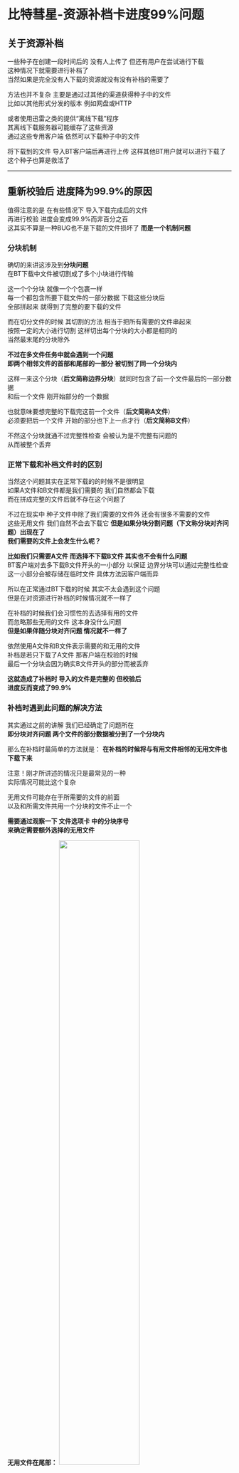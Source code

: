 # 比特彗星-资源补档卡进度99%问题

## 关于资源补档

一些种子在创建一段时间后的 没有人上传了 但还有用户在尝试进行下载  
这种情况下就需要进行补档了  
当然如果是完全没有人下载的资源就没有没有补档的需要了  

方法也并不复杂 主要是通过过其他的渠道获得种子中的文件  
比如以其他形式分发的版本 例如网盘或HTTP  

或者使用迅雷之类的提供“离线下载”程序  
其离线下载服务器可能缓存了这些资源  
通过这些专用客户端 依然可以下载种子中的文件  


将下载到的文件 导入BT客户端后再进行上传 这样其他BT用户就可以进行下载了  
这个种子也算是救活了  


---

## 重新校验后 进度降为99.9%的原因

值得注意的是 在有些情况下 导入下载完成后的文件  
再进行校验 进度会变成99.9%而非百分之百  
这其实不算是一种BUG也不是下载的文件损坏了 **而是一个机制问题**  

### 分块机制

确切的来讲这涉及到**分块问题**  
在BT下载中文件被切割成了多个小块进行传输  

这一个个分块 就像一个个包裹一样  
每一个都包含所要下载文件的一部分数据 下载这些分块后  
全部拼起来 就得到了完整的要下载的文件  

而在切分文件的时候 其切割的方法 相当于把所有需要的文件串起来  
按照一定的大小进行切割 这样切出每个分块的大小都是相同的  
当然最末尾的分块除外  

**不过在多文件任务中就会遇到一个问题**  
**即两个相邻文件的首部和尾部的一部分 被切到了同一个分块内**  

这样一来这个分块（**后文简称边界分块**）就同时包含了前一个文件最后的一部分数据  
和后一个文件 刚开始部分的一个数据  

也就意味要想完整的下载完这前一个文件（**后文简称A文件**）  
必须要把后一个文件 开始的部分也下上一点才行（**后文简称B文件**）  

不然这个分块就通不过完整性检查 会被认为是不完整有问题的  
从而被整个丢弃  

### 正常下载和补档文件时的区别

当然这个问题其实在正常下载的的时候不是很明显  
如果A文件和B文件都是我们需要的 我们自然都会下载  
而在拼成完整的文件后就不存在这个问题了  


不过在现实中 种子文件中除了我们需要的文件外 还会有很多不需要的文件  
这些无用文件 我们自然不会去下载它 **但是如果分块分割问题（下文称分块对齐问题）出现在了**  
**我们需要的文件上会发生什么呢？**

**比如我们只需要A文件 而选择不下载B文件 其实也不会有什么问题**  
BT客户端对去多下载B文件开头的一小部分 以保证 边界分块可以通过完整性检查  
这一小部分会被存储在临时文件 具体方法因客户端而异  

所以在正常通过BT下载的时候 其实不太会遇到这个问题  
但是在对资源进行补档的时候情况就不一样了  

在补档的时候我们会习惯性的去选择有用的文件  
而忽略那些无用的文件 这本身没什么问题  
**但是如果伴随分块对齐问题 情况就不一样了**  

依然使用A文件和B文件表示需要的和无用的文件  
补档是若只下载了A文件 那客户端在校验的时候  
最后一个分块会因为确实B文件开头的部分而被丢弃  

**这就造成了补档时 导入的文件是完整的 但校验后**  
**进度反而变成了99.9%**  

### 补档时遇到此问题的解决方法

其实通过之前的讲解 我们已经确定了问题所在  
**即分块对齐问题 两个文件的部分数据被分到了一个分块内**  

那么在补档时最简单的方法就是：
**在补档的时候将与有用文件相邻的无用文件也下载下来**  

注意！刚才所讲述的情况只是最常见的一种  
实际情况可能比这个复杂  

无用文件可能存在于所需要的文件的前面  
以及和所需文件共用一个分块的文件不止一个  

**需要通过观察一下 文件选项卡 中的分块序号**  
**来确定需要额外选择的无用文件**  


**无用文件在尾部：**
<img src="../../图片/BC种子补档99问题/BC种子补档99问题-尾部.jpg" width="60%" height="60%" />


**尾部多个文件：**
<img src="../../图片/BC种子补档99问题/BC种子补档99问题-尾部-多个文件.jpg" width="60%" height="60%" />


**首部和尾部以及多个文件：**
<img src="../../图片/BC种子补档99问题/BC种子补档99问题-首部尾部-多个文件.jpg" width="60%" height="60%" />


根据实际情况选择选择额外的无用文件 同时进行补档  

### 具体操作方法

以比特彗星作为演示 建议开启 选项》为未下载完成的文件添加.bc!后缀
这样可以方便的区分出 一个文件是否已经下载完成  

<img src="../../图片/BC种子补档99问题/BC种子补档99问题-启用未完成后缀名.jpg" width="60%" height="60%" />

添加需要补档的种子 启动任务后马上停止  
只需让BT客户端创建目录和未完成的临时文件即可  
因为开启了 与预先分配磁盘空间 所以临时文件有完整的大小  

<img src="../../图片/BC种子补档99问题/BC种子补档99问题-生成的临时文件.jpg" width="60%" height="60%" />

删除这些临时文件 将通过其他方式下载到的  
其对应文件复制到目录下  

<img src="../../图片/BC种子补档99问题/BC种子补档99问题-导入完整文件.jpg" width="60%" height="60%" />

回到客户端 选择任务右键弹出菜单 选择重新检查完整性  
进度应到达100% 可以开始上传  

<img src="../../图片/BC种子补档99问题/BC种子补档99问题-进度恢复.jpg" width="60%" height="60%" />

当然有些时候 无用文件所占用的空间可能较大  
或者单纯是不希望无用文件存在于磁盘上 也可以将其清理掉  
方法也很简单 紧刚才的步骤 在任务进入上传后 取消勾选那些无用文件  

<img src="../../图片/BC种子补档99问题/BC种子补档99问题-清理无用文件.jpg" width="60%" height="60%" />

再次打开文件下载目录 会发现被取消的文件还在  
而且还多出来了 个`.piece_part.bc!`文件  

<img src="../../图片/BC种子补档99问题/BC种子补档99问题-part文件.jpg" width="60%" height="60%" />

这个.piece_part.bc! **存储的就是边界分块中的内容**  
现在我们就可以删除那些无用文件 而不用担心边界分块未对齐问题  

<img src="../../图片/BC种子补档99问题/BC种子补档99问题-分块边界.jpg" width="60%" height="60%" />

---

## 解决分块未对齐问题的方法

事实上这个分块对齐问题并非无法解决  

### 分块填充文件

**分块填充文件就是一种解决方法**  

原理也很简单 即使用分块填充文件将A文件最后分块中  
剩余的空间占满以防止B文件的开始部分被切入到此分块中  
填充文件本身没有任何实际内容 仅用于占位  

**分块对齐后的文件序号：**  
<img src="../../图片/BC种子补档99问题/BC种子补档99问题-分块已对齐.jpg" width="60%" height="60%" />

不过分块填充的使用并不广泛  
最早使用分块填充的客户端 应该就是比特彗星了  
在0.86就开始引入 分块填充机制了  

**但是由于兼容性的问题 这个措施引起了极大的风波**  
因为那时只有比特彗星的客户端支持识别并忽略这些分块填充文件   

而其他不支持的客户端 在文件列表中会看到并下载这些  
无实际意义的填充文件 造成带宽和磁盘空间的浪费  

其实现代BT客户端基本都支持 处理分块填充文件了  
可以自动隐藏并将其排除下载  

而且分块填充也获得了BEP标准编号 [BEP47](https://www.bittorrent.org/beps/bep_0047.html)  
但该BEP规范至今依然处于草稿状态  

而在制作种子的时候基本都会会提供插入分块填充文件的选项  
**但这个选项默认是不启用的 大部分BT客户端和种子制作工具都是如此**  
在比特彗星中这个选项倒是默认启用的  

**也就意味着在网络上流传的大部分种子其实都是未对齐的**  


### BTv2协议

想要彻底解决这个问题还是要从BT协议上下手  
在切分文件的时候就避免这个问题  

好在随着BTv2 协议的出现这个问题已经被彻底解决了  
v2协议所做出的改变有很多 这里只讲和分块对齐有有关的  

在v2协议中修改了文件切分的方法进行了修改  
对每个文件进行单独切分 而不是像v1那样将所有文件串在一起切分  
这样就彻底解决了分块对齐问题  

但v2协议的推广依然非常的缓慢 大量的客户端还不支持v2协议  
无法下载使用v2协议的制作的种子  
这样一来在未来相当长的时间中 这个问题依然会存在  

